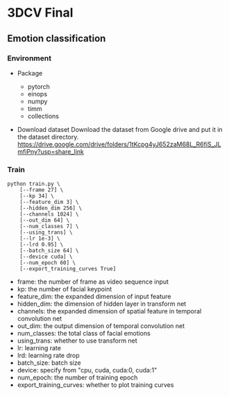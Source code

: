 # 3DCV Final

## Emotion classification

### Environment

- Package
	- pytorch
	- einops
	- numpy
	- timm
	- collections

- Download dataset
	Download the dataset from Google drive and put it in the dataset directory.
	https://drive.google.com/drive/folders/1tKcpg4yJ652zaM68L_R6fiS_JLmfiPny?usp=share_link

### Train

```shell
python train.py \
    [--frame 27] \
    [--kp 34] \
    [--feature_dim 3] \
    [--hidden_dim 256] \
    [--channels 1024] \
    [--out_dim 64] \
    [--num_classes 7] \
    [--using_trans] \
    [--lr 1e-3] \
    [--lrd 0.95] \
    [--batch_size 64] \
    [--device cuda] \
    [--num_epoch 60] \
	[--export_training_curves True]
```
- frame: the number of frame as video sequence input
- kp: the number of facial keypoint
- feature_dim: the expanded dimension of input feature
- hidden_dim: the dimension of hidden layer in transform net
- channels: the expanded dimension of spatial feature in temporal convolution net
- out_dim: the output dimension of temporal convolution net
- num_classes: the total class of facial emotions
- using_trans: whether to use transform net
- lr: learning rate
- lrd: learning rate drop
- batch_size: batch size
- device: specify from "cpu, cuda, cuda:0, cuda:1"
- num_epoch: the number of training epoch
- export_training_curves: whether to plot training curves

